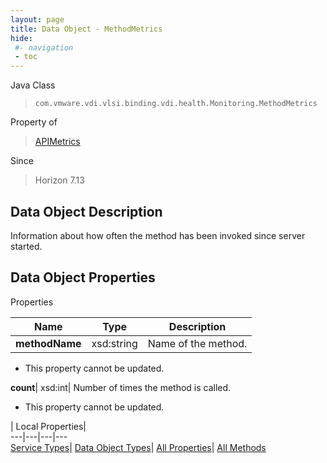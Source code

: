 ```yaml
---
layout: page
title: Data Object - MethodMetrics
hide:
 #- navigation
 - toc
---
```






Java Class  
> `com.vmware.vdi.vlsi.binding.vdi.health.Monitoring.MethodMetrics`

Property of  
> [APIMetrics](vdi.health.Monitoring.APIMetrics.md#field_detail)

Since  
> Horizon 7.13


## Data Object Description 

Information about how often the method has been invoked since server started. 

## Data Object Properties

Properties

Name |  Type |  Description   
---|---|---  
**methodName**|  xsd:string|  Name of the method.   


* This property cannot be updated.

  
**count**|  xsd:int|  Number of times the method is called.   


* This property cannot be updated.

  
  
  
 | Local Properties|   
---|---|---|---  
[Service Types](index-mo_types.md)| [Data Object Types](index-do_types.md)| [All Properties](index-properties.md)| [All Methods](index-methods.md)  
  
  
